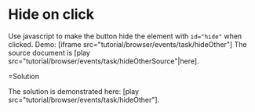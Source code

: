 
# Hide on click 

Use javascript to make the button hide the element with `id="hide"` when clicked. Demo:
[iframe src="tutorial/browser/events/task/hideOther"]
The source document is [play src="tutorial/browser/events/task/hideOtherSource"|here].


=Solution

The solution is demonstrated here: [play src="tutorial/browser/events/task/hideOther"].



